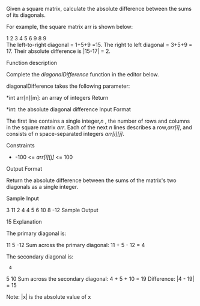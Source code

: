 Given a square matrix, calculate the absolute difference between the sums of its diagonals.

For example, the square matrix arr is shown below:

1 2 3
4 5 6
9 8 9  
The left-to-right diagonal = 1+5+9 =15. The right to left diagonal = 3+5+9 = 17. Their absolute difference is |15-17| = 2.

Function description

Complete the *diagonalDifference* function in the editor below.

diagonalDifference takes the following parameter:

*int arr[n][m]: an array of integers
Return

*int: the absolute diagonal difference
Input Format

The first line contains a single integer,*n* , the number of rows and columns in the square matrix *arr*.
Each of the next *n* lines describes a row,*arr[i]*, and consists of *n* space-separated integers *arr[i][j]*.

Constraints
* -100 <= *arr[i][j]* <= 100

Output Format

Return the absolute difference between the sums of the matrix's two diagonals as a single integer.

Sample Input

3
11 2 4
4 5 6
10 8 -12
Sample Output

15
Explanation

The primary diagonal is:

11
   5
     -12
Sum across the primary diagonal: 11 + 5 - 12 = 4

The secondary diagonal is:

     4
   5
10
Sum across the secondary diagonal: 4 + 5 + 10 = 19
Difference: |4 - 19| = 15

Note: |x| is the absolute value of x